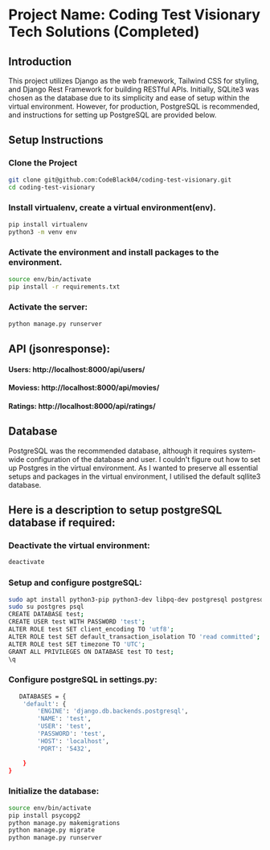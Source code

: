 # Project Name: Coding Test Visionary Tech Solutions (Completed)

## Introduction
This project utilizes Django as the web framework, Tailwind CSS for styling, and Django Rest Framework for building RESTful APIs. Initially, SQLite3 was chosen as the database due to its simplicity and ease of setup within the virtual environment. However, for production, PostgreSQL is recommended, and instructions for setting up PostgreSQL are provided below.

## Setup Instructions

### Clone the Project
```bash
git clone git@github.com:CodeBlack04/coding-test-visionary.git
cd coding-test-visionary
```
### Install virtualenv, create a virtual environment(env).
```bash
pip install virtualenv
python3 -m venv env
```
### Activate the environment and install packages to the environment.
```bash  
source env/bin/activate
pip install -r requirements.txt
```
### Activate the server:
```bash
python manage.py runserver
```

## API (jsonresponse):
#### Users: http://localhost:8000/api/users/
#### Moviess: http://localhost:8000/api/movies/
#### Ratings: http://localhost:8000/api/ratings/

## Database
PostgreSQL was the recommended database, although it requires system-wide configuration of the database and user. I couldn't figure out how to set up Postgres in the virtual environment. As I wanted to preserve all essential setups and packages in the virtual environment, I utilised the default sqllite3 database.

## Here is a description to setup postgreSQL database if required:
### Deactivate the virtual environment:
```bash
deactivate
```
### Setup and configure postgreSQL:
```bash
sudo apt install python3-pip python3-dev libpq-dev postgresql postgresql-contrib
sudo su postgres psql
CREATE DATABASE test;
CREATE USER test WITH PASSWORD 'test';
ALTER ROLE test SET client_encoding TO 'utf8';
ALTER ROLE test SET default_transaction_isolation TO 'read committed';
ALTER ROLE test SET timezone TO 'UTC';
GRANT ALL PRIVILEGES ON DATABASE test TO test;
\q
```
### Configure postgreSQL in settings.py:
```bash
   DATABASES = {
    'default': {
        'ENGINE': 'django.db.backends.postgresql',
        'NAME': 'test',
        'USER': 'test',
        'PASSWORD': 'test',
        'HOST': 'localhost',
        'PORT': '5432',

    }
}
```
### Initialize the database:
```bash
source env/bin/activate
pip install psycopg2
python manage.py makemigrations
python manage.py migrate
python manage.py runserver
```


  
